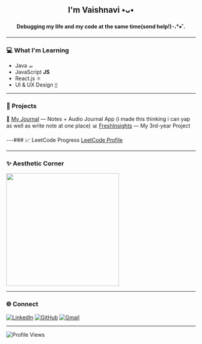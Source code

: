 <h2 align="center">I'm Vaishnavi •ᴗ•</h2>
<h4 align="center">Debugging my life and my code at the same time(send help!)･˖°⭒˚.</h4>

---

### 💻 What I'm Learning
- Java ☕︎
- JavaScript  **JS**
- React.js  ⚛
- UI & UX Design  ▯

---

### 🌼 Projects
📝 [My Journal](https://github.com/vaishnavi791/my-journal) — Notes + Audio Journal App (i made this thinking i can yap as well as write note at one place)
📊 [FreshInsights](#) — My 3rd-year Project  

---### 📈 LeetCode Progress
[LeetCode Profile](https://leetcode.com/u/vaishnavileet-22/)

---

### ✨ Aesthetic Corner  
<img src="https://i.pinimg.com/originals/6a/c7/80/6ac780f0649e8e2497148d50edf432c3.gif" width="300"/>

---

### 🌐 Connect
[![LinkedIn](https://img.shields.io/badge/LinkedIn-0077B5?style=for-the-badge&logo=linkedin&logoColor=white)](https://www.linkedin.com/in/vaishnavi-kumari-150962277)
[![GitHub](https://img.shields.io/badge/GitHub-000000?style=for-the-badge&logo=github&logoColor=white)](https://github.com/vaishnavi791)
[![Gmail](https://img.shields.io/badge/Email-D14836?style=for-the-badge&logo=gmail&logoColor=white)](mailto:vaishnavigupta170@gmail.com)

---

![Profile Views](https://komarev.com/ghpvc/?username=vaishnavi791&color=ff69b4)
